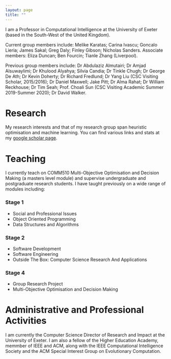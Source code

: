 ```yaml
---
layout: page
title: ""
---
```


I am a Professor in Computational Intelligence at the University of Exeter (based in the South-West of the United Kingdom). 

Current group members include: Melike Karatas; Carina Ivascu; Goncalo Lieria; James Sakal; Greg Daly; Finley Gibson; Nicholas Sanders. Associate members: Eliza Duncan; Ben Fourcin; Tianle Zhang (Liverpool).

Previous group members include: Dr Abdulaziz Almutairi; Dr Amjad Alsuwaylimi; Dr Khulood Alyahya; Silvia Candia; Dr Tinkle Chugh; Dr George De Ath; Dr Kevin Doherty; Dr Richard Fredlund; Dr Yang Liu (CSC Visiting Scholar, 2015/2016); Dr Daniel Maxwell; Jake Pitt; Dr Alma Rahat; Dr William Reckhouse; Dr Tim Seah; Prof. Choali Sun (CSC Visiting Academic Summer 2019-Summer 2020); Dr David Walker.

# Research

My research interests and that of my research group span heuristic optimisation and machine learning. You can find various links and stats at my [google scholar page](https://scholar.google.com/citations?user=tvV_iQEAAAAJ&hl=en). 

# Teaching

I currently teach on COMM510 Multi-Objective Optimisation and Decision Making (a masters level module) and supervise undergraduate and postgraduate research students. I have taught previously on a wide range of modules including:

### Stage 1
- Social and Professional Issues
- Object Oriented Programming
- Data Structures and Algorithms

### Stage 2
- Software Development
- Software Engineering
- Outside The Box: Computer Science Research And Applications

### Stage 4
- Group Research Project
- Multi-Objective Optimisation and Decision Making

# Administrative and Professional Activities

I am currently the Computer Science Director of Research and Impact at the University of Exeter. I am also a fellow of the Higher Education Academy, memmber of IEEE and ACM, along with the IEEE Computational Intelligence Society and the ACM Special Interest Group on Evolutionary Computation.   

